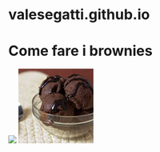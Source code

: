 # valesegatti.github.io
<html>
  <body>
    <h1>Come fare i brownies </h1>
   <img src="https://live.staticflickr.com/3194/3062117056_7d466a8966_b.jpg">
    <img src="images/4869832969_0bd11d84e0_q.jpg">
  <script src="https://www.gdprset.it/widget/gdpr-it-1.js" type="text/javascript"></script> 
  </body>
</html>
